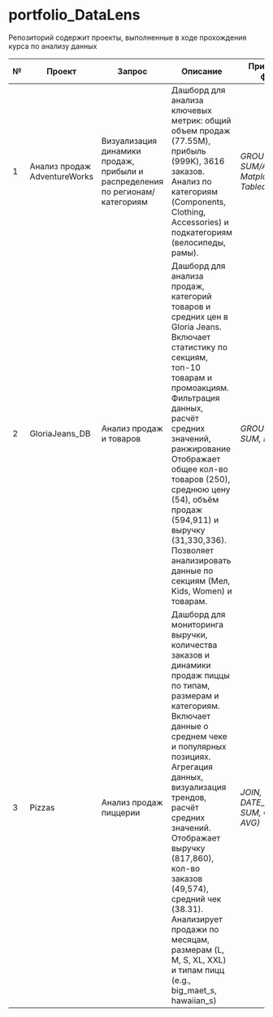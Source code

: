 # portfolio_DataLens
Репозиторий содержит проекты, выполненные в ходе прохождения курса по анализу данных

№ | Проект | Запрос | Описание | Применяемые функции | Работа проекта 
---|---|---|---|---|---
| 1 | Анализ продаж AdventureWorks | Визуализация динамики продаж, прибыли и распределения по регионам/категориям | Дашборд для анализа ключевых метрик: общий объем продаж (77.55M), прибыль (999K), 3616 заказов. Анализ по категориям (Components, Clothing, Accessories) и подкатегориям (велосипеды, рамы). | *GROUP BY, SUM/AVG, JOIN, Matplotlib/Seaborn, Tableau* | [Дашборд](https://datalens.yandex/wnqt1o3sbsr6h) |
| 2 | GloriaJeans_DB | Анализ продаж и товаров | Дашборд для анализа продаж, категорий товаров и средних цен в Gloria Jeans. Включает статистику по секциям, топ-10 товарам и промоакциям. Фильтрация данных, расчёт средних значений, ранжирование Отображает общее кол-во товаров (250), среднюю цену (54), объём продаж (594,911) и выручку (31,330,336). Позволяет анализировать данные по секциям (Мел, Kids, Women) и товарам. | *GROUP BY, AVG, SUM, RANK*| [Дашборд](https://datalens.yandex/od5727yqdfwm9) |
| 3 |  Pizzas | Анализ продаж пиццерии | Дашборд для мониторинга выручки, количества заказов и динамики продаж пиццы по типам, размерам и категориям. Включает данные о среднем чеке и популярных позициях. Агрегация данных, визуализация трендов, расчёт средних значений. Отображает выручку (817,860), кол-во заказов (49,574), средний чек (38.31). Анализирует продажи по месяцам, размерам (L, M, S, XL, XXL) и типам пицц (e.g., big_maet_s, hawaiian_s) | *JOIN, DATE_TRUNC, SUM, COUNT, AVG)*| [Дашборд](https://datalens.yandex/f5gda2emj4ss0) |

